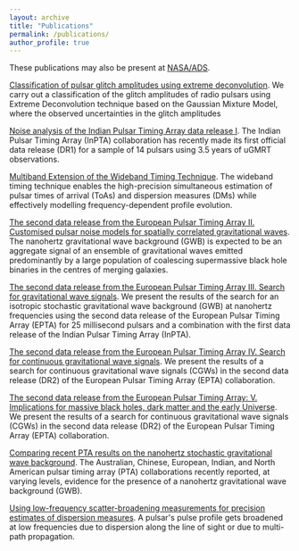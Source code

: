 ```yaml
---
layout: archive
title: "Publications"
permalink: /publications/
author_profile: true
---
```


These publications may also be present at [NASA/ADS](https://ui.adsabs.harvard.edu/search/p_=0&q=author%3A%22Arumugam%2C%20S.%22%20AND%20database%3Aastronomy&sort=date%20desc%2C%20bibcode%20desc).

[Classification of pulsar glitch amplitudes using extreme deconvolution](https://www.sciencedirect.com/science/article/abs/pii/S2214404822000799?via%3Dihub).
We carry out a classification of the glitch amplitudes of radio pulsars using Extreme Deconvolution technique based on the Gaussian Mixture Model, where the observed uncertainties in the glitch amplitudes 


[Noise analysis of the Indian Pulsar Timing Array data release I](https://journals.aps.org/prd/abstract/10.1103/PhysRevD.108.023008).
The Indian Pulsar Timing Array (InPTA) collaboration has recently made its first official data release (DR1) for a sample of 14 pulsars using 3.5 years of uGMRT observations. 

[Multiband Extension of the Wideband Timing Technique](https://academic.oup.com/mnras/article/527/1/213/7310865).
The wideband timing technique enables the high-precision simultaneous estimation of pulsar times of arrival (ToAs) and dispersion measures (DMs) while effectively modelling frequency-dependent profile evolution. 

[The second data release from the European Pulsar Timing Array II. Customised pulsar noise models
for spatially correlated gravitational waves](https://www.aanda.org/articles/aa/full_html/2023/10/aa46842-23/aa46842-23.html).
The nanohertz gravitational wave background (GWB) is expected to be an aggregate signal of an ensemble of gravitational waves emitted predominantly by a large population of coalescing supermassive black hole binaries in the centres of merging galaxies.


[The second data release from the European Pulsar Timing Array III. Search for gravitational wave
signals](https://www.aanda.org/articles/aa/abs/2023/10/aa46844-23/aa46844-23.html).
We present the results of the search for an isotropic stochastic gravitational wave background (GWB) at nanohertz frequencies using the second data release of the European Pulsar Timing Array (EPTA) for 25 millisecond pulsars and a combination with the first data release of the Indian Pulsar Timing Array (InPTA). 

[The second data release from the European Pulsar Timing Array IV. Search for continuous gravitational
wave signals](https://arxiv.org/abs/2306.16226).
We present the results of a search for continuous gravitational wave signals (CGWs) in the second data release (DR2) of the European Pulsar Timing Array (EPTA) collaboration. 

[The second data release from the European Pulsar Timing Array: V. Implications for massive black holes,
dark matter and the early Universe](https://arxiv.org/abs/2306.162271).
We present the results of a search for continuous gravitational wave signals (CGWs) in the second data release (DR2) of the European Pulsar Timing Array (EPTA) collaboration. 

[Comparing recent PTA results on the nanohertz stochastic gravitational wave background](https://arxiv.org/abs/2309.00693).
The Australian, Chinese, European, Indian, and North American pulsar timing array (PTA) collaborations recently reported, at varying levels, evidence for the presence of a nanohertz gravitational wave background (GWB).

[Using low-frequency scatter-broadening measurements for precision estimates of dispersion measures](https://arxiv.org/abs/2309.16765).
A pulsar's pulse profile gets broadened at low frequencies due to dispersion along the line of sight or due to multi-path propagation.

